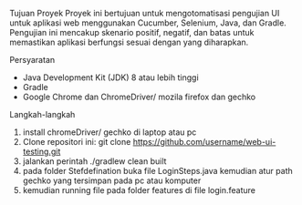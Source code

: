 Tujuan 
Proyek Proyek ini bertujuan untuk mengotomatisasi pengujian UI untuk aplikasi web menggunakan Cucumber, Selenium, Java, dan Gradle. Pengujian ini mencakup skenario positif, negatif, dan batas untuk memastikan aplikasi berfungsi sesuai dengan yang diharapkan. 



Persyaratan 
- Java Development Kit (JDK) 8 atau lebih tinggi
- Gradle
- Google Chrome dan ChromeDriver/ mozila firefox dan gechko




Langkah-langkah
1. install chromeDriver/ gechko di laptop atau pc
2. Clone repositori ini: git clone https://github.com/username/web-ui-testing.git
3. jalankan perintah ./gradlew clean built
4. pada folder Stefdefination buka file LoginSteps.java kemudian atur path gechko yang tersimpan pada pc atau komputer
5. kemudian running file pada folder features di file login.feature
